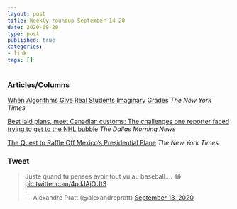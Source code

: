 ```yaml
---
layout: post
title: Weekly roundup September 14-20
date: 2020-09-20
type: post
published: true
categories:
- link
tags: []
---
```


### Articles/Columns

[When Algorithms Give Real Students Imaginary Grades](https://www.nytimes.com/2020/09/08/opinion/international-baccalaureate-algorithm-grades.html "When Algorithms Give Real Students Imaginary Grades. By Meredith Broussard") *The New York Times*

[Best laid plans, meet Canadian customs: The challenges one reporter faced trying to get to the NHL bubble](https://www.dallasnews.com/sports/stars/2020/09/18/best-laid-plans-meet-canadian-customs-the-challenges-one-reporter-faced-trying-to-get-to-the-nhl-bubble/ "Best laid plans, meet Canadian customs: The challenges one reporter faced trying to get to the NHL bubble. By Matthew DeFranks") *The Dallas Morning News*

[The Quest to Raffle Off Mexico’s Presidential Plane](https://www.nytimes.com/2020/09/14/world/americas/Mexico-presidential-plane.html "The Quest to Raffle Off Mexico’s Presidential Plane. By Natalie Kitroeff") *The New York Times*

### Tweet

<blockquote class="twitter-tweet" data-dnt="true"><p lang="fr" dir="ltr">Juste quand tu penses avoir tout vu au baseball.... 😂<a href="https://t.co/4pJJAjOUt3">pic.twitter.com/4pJJAjOUt3</a></p>&mdash; Alexandre Pratt (@alexandrepratt) <a href="https://twitter.com/alexandrepratt/status/1304934839691415558?ref_src=twsrc%5Etfw">September 13, 2020</a></blockquote> <script async src="https://platform.twitter.com/widgets.js" charset="utf-8"></script>
